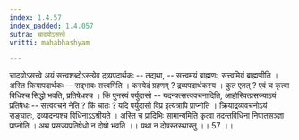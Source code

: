 ```yaml
---
index: 1.4.57
index_padded: 1.4.057
sutra: चादयोऽसत्त्वे
vritti: mahabhashyam

---
```

 चादयोऽसत्त्वे अयं सत्त्वशब्दोऽस्त्येव द्रव्यपदार्थकः -- तद्यथा, -- सत्त्वमयं ब्राह्मणः, सत्त्वमियं ब्राह्मणीति । अस्ति क्रियापदार्थकः -- सद्भावः सत्त्वमिति । कस्येदं ग्रहणम् ? द्रव्यपदार्थकस्य । कुत एतत् ? एवं च कृत्वा विधिश्च सिद्धो भवति, प्रतिषेधश्च । किं पुनरयं पर्युदासो -- यदन्यत्सत्त्ववचनादिति, आहोस्वित्प्रसज्याऽयं प्रतिषेधः -- सत्त्ववचने नेति ? किं चातः ? यदि पर्युदासो विप्र इत्यत्रापि प्राप्नोति । क्रियाद्रव्यवचनोऽयं सङ्घातः, द्रव्यादन्यश्च विधिनाऽऽश्रीयते । अस्ति च प्रादिभिः सामान्यमिति कृत्वा तदन्तविधिना निपातसञ्ज्ञा प्राप्नोति । अथ प्रसज्यप्रतिषेधो न दोषो भवति ।। यथा न दोषस्तस्थास्तु ।। 57 ।। 